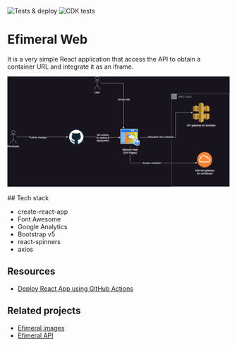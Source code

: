 ![Tests & deploy](https://github.com/ariel17/efimeral-web/actions/workflows/deploy.yml/badge.svg) ![CDK tests](https://github.com/ariel17/efimeral-web/actions/workflows/cdk.yml/badge.svg)

# Efimeral Web

It is a very simple React application that access the API to obtain a container
URL and integrate it as an iframe.

![Architecture diagram](./docs/architecture.png)

## Tech stack

* create-react-app
* Font Awesome
* Google Analytics
* Bootstrap v5
* react-spinners
* axios

## Resources

* [Deploy React App using GitHub Actions](https://dev.to/achukka/deploy-react-app-using-github-actions-157d)

## Related projects

* [Efimeral images](https://github.com/ariel17/efimeral-images)
* [Efimeral API](https://github.com/ariel17/efimeral-api)
